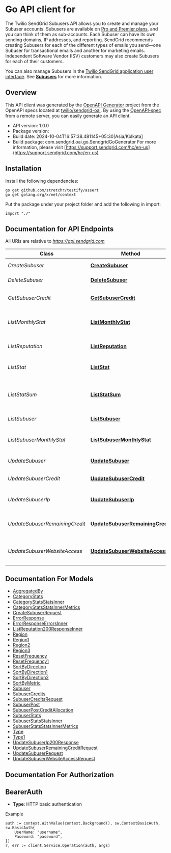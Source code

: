 # Go API client for 

The Twilio SendGrid Subusers API allows you to create and manage your Subuser accounts. Subusers are available on [Pro and Premier plans](https://sendgrid.com/pricing), and you can think of them as sub-accounts. Each Subuser can have its own sending domains, IP addresses, and reporting. SendGrid recommends creating Subusers for each of the different types of emails you send—one Subuser for transactional emails and another for marketing emails. Independent Software Vendor (ISV) customers may also create Subusers for each of their customers.

You can also manage Subusers in the [Twilio SendGrid application user interface](https://app.sendgrid.com/settings/subusers). See [**Subusers**](https://docs.sendgrid.com/ui/account-and-settings/subusers) for more information.

## Overview
This API client was generated by the [OpenAPI Generator](https://openapi-generator.tech) project from the OpenAPI specs located at [twilio/sendgrid-oai](https://github.com/twilio/sendgrid-oai/tree/main/spec).  By using the [OpenAPI-spec](https://www.openapis.org/) from a remote server, you can easily generate an API client.

- API version: 1.0.0
- Package version: 
- Build date: 2024-10-04T16:57:38.481145+05:30[Asia/Kolkata]
- Build package: com.sendgrid.oai.go.SendgridGoGenerator
For more information, please visit [https://support.sendgrid.com/hc/en-us](https://support.sendgrid.com/hc/en-us)

## Installation

Install the following dependencies:

```shell
go get github.com/stretchr/testify/assert
go get golang.org/x/net/context
```

Put the package under your project folder and add the following in import:

```golang
import "./"
```

## Documentation for API Endpoints

All URIs are relative to *https://api.sendgrid.com*

Class | Method | HTTP request | Description
------------ | ------------- | ------------- | -------------
*CreateSubuser* | [**CreateSubuser**](docs/CreateSubuser.md#createsubuser) | **Post** /v3/subusers | Create Subuser
*DeleteSubuser* | [**DeleteSubuser**](docs/DeleteSubuser.md#deletesubuser) | **Delete** /v3/subusers/{SubuserName} | Delete a subuser
*GetSubuserCredit* | [**GetSubuserCredit**](docs/GetSubuserCredit.md#getsubusercredit) | **Get** /v3/subusers/{SubuserName}/credits | Get the Credits for a Subuser
*ListMonthlyStat* | [**ListMonthlyStat**](docs/ListMonthlyStat.md#listmonthlystat) | **Get** /v3/subusers/stats/monthly | Retrieve monthly stats for all subusers
*ListReputation* | [**ListReputation**](docs/ListReputation.md#listreputation) | **Get** /v3/subusers/reputations | Retrieve Subuser Reputations
*ListStat* | [**ListStat**](docs/ListStat.md#liststat) | **Get** /v3/subusers/stats | Retrieve email statistics for your subusers.
*ListStatSum* | [**ListStatSum**](docs/ListStatSum.md#liststatsum) | **Get** /v3/subusers/stats/sums | Retrieve the totals for each email statistic metric for all subusers.
*ListSubuser* | [**ListSubuser**](docs/ListSubuser.md#listsubuser) | **Get** /v3/subusers | List all Subusers
*ListSubuserMonthlyStat* | [**ListSubuserMonthlyStat**](docs/ListSubuserMonthlyStat.md#listsubusermonthlystat) | **Get** /v3/subusers/{SubuserName}/stats/monthly | Retrieve the monthly email statistics for a single subuser
*UpdateSubuser* | [**UpdateSubuser**](docs/UpdateSubuser.md#updatesubuser) | **Patch** /v3/subusers/{SubuserName} | Enable/disable a subuser
*UpdateSubuserCredit* | [**UpdateSubuserCredit**](docs/UpdateSubuserCredit.md#updatesubusercredit) | **Put** /v3/subusers/{SubuserName}/credits | Update the Credits for a Subuser
*UpdateSubuserIp* | [**UpdateSubuserIp**](docs/UpdateSubuserIp.md#updatesubuserip) | **Put** /v3/subusers/{SubuserName}/ips | Update IPs assigned to a subuser
*UpdateSubuserRemainingCredit* | [**UpdateSubuserRemainingCredit**](docs/UpdateSubuserRemainingCredit.md#updatesubuserremainingcredit) | **Patch** /v3/subusers/{SubuserName}/credits/remaining | Update the remaining credits for a Subuser
*UpdateSubuserWebsiteAccess* | [**UpdateSubuserWebsiteAccess**](docs/UpdateSubuserWebsiteAccess.md#updatesubuserwebsiteaccess) | **Patch** /v3/subusers/{SubuserName}/website_access | Enable/Disable website access for a Subuser


## Documentation For Models

 - [AggregatedBy](AggregatedBy.md)
 - [CategoryStats](CategoryStats.md)
 - [CategoryStatsStatsInner](CategoryStatsStatsInner.md)
 - [CategoryStatsStatsInnerMetrics](CategoryStatsStatsInnerMetrics.md)
 - [CreateSubuserRequest](CreateSubuserRequest.md)
 - [ErrorResponse](ErrorResponse.md)
 - [ErrorResponseErrorsInner](ErrorResponseErrorsInner.md)
 - [ListReputation200ResponseInner](ListReputation200ResponseInner.md)
 - [Region](Region.md)
 - [Region1](Region1.md)
 - [Region2](Region2.md)
 - [Region3](Region3.md)
 - [ResetFrequency](ResetFrequency.md)
 - [ResetFrequency1](ResetFrequency1.md)
 - [SortByDirection](SortByDirection.md)
 - [SortByDirection1](SortByDirection1.md)
 - [SortByDirection2](SortByDirection2.md)
 - [SortByMetric](SortByMetric.md)
 - [Subuser](Subuser.md)
 - [SubuserCredits](SubuserCredits.md)
 - [SubuserCreditsRequest](SubuserCreditsRequest.md)
 - [SubuserPost](SubuserPost.md)
 - [SubuserPostCreditAllocation](SubuserPostCreditAllocation.md)
 - [SubuserStats](SubuserStats.md)
 - [SubuserStatsStatsInner](SubuserStatsStatsInner.md)
 - [SubuserStatsStatsInnerMetrics](SubuserStatsStatsInnerMetrics.md)
 - [Type](Type.md)
 - [Type1](Type1.md)
 - [UpdateSubuserIp200Response](UpdateSubuserIp200Response.md)
 - [UpdateSubuserRemainingCreditRequest](UpdateSubuserRemainingCreditRequest.md)
 - [UpdateSubuserRequest](UpdateSubuserRequest.md)
 - [UpdateSubuserWebsiteAccessRequest](UpdateSubuserWebsiteAccessRequest.md)


## Documentation For Authorization



## BearerAuth

- **Type**: HTTP basic authentication

Example

```golang
auth := context.WithValue(context.Background(), sw.ContextBasicAuth, sw.BasicAuth{
    UserName: "username",
    Password: "password",
})
r, err := client.Service.Operation(auth, args)
```

